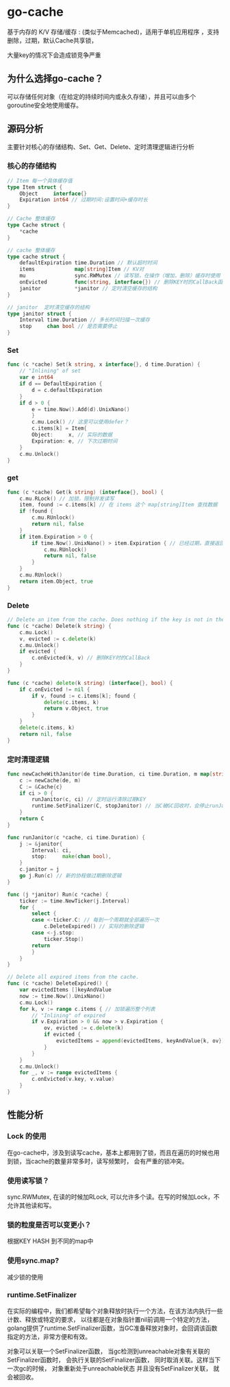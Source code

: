 # go-cache
基于内存的 K/V 存储/缓存 : (类似于Memcached)，适用于单机应用程序 ，支持删除，过期，默认Cache共享锁，

大量key的情况下会造成锁竞争严重

## 为什么选择go-cache？
可以存储任何对象（在给定的持续时间内或永久存储），并且可以由多个goroutine安全地使用缓存。

## 源码分析
主要针对核心的存储结构、Set、Get、Delete、定时清理逻辑进行分析

### 核心的存储结构
```go
// Item 每一个具体缓存值
type Item struct {
    Object     interface{}
    Expiration int64 // 过期时间:设置时间+缓存时长
}

// Cache 整体缓存
type Cache struct {
    *cache
}

// cache 整体缓存
type cache struct {
    defaultExpiration time.Duration // 默认超时时间
    items             map[string]Item // KV对
    mu                sync.RWMutex // 读写锁，在操作（增加，删除）缓存时使用
    onEvicted         func(string, interface{}) // 删除KEY时的CallBack函数
    janitor           *janitor // 定时清空缓存的结构
}

// janitor  定时清空缓存的结构
type janitor struct {
    Interval time.Duration // 多长时间扫描一次缓存
    stop     chan bool // 是否需要停止
}

```

### Set
```go
func (c *cache) Set(k string, x interface{}, d time.Duration) {
    // "Inlining" of set
    var e int64
    if d == DefaultExpiration {
        d = c.defaultExpiration
    }
    if d > 0 {
        e = time.Now().Add(d).UnixNano()
        }
        c.mu.Lock() // 这里可以使用defer？
        c.items[k] = Item{
        Object:     x, // 实际的数据
        Expiration: e, // 下次过期时间
    }
    c.mu.Unlock()
}
```

### get
```go
func (c *cache) Get(k string) (interface{}, bool) {
    c.mu.RLock() // 加锁，限制并发读写
    item, found := c.items[k] // 在 items 这个 map[string]Item 查找数据
    if !found {
        c.mu.RUnlock()
        return nil, false
    }
    if item.Expiration > 0 {
        if time.Now().UnixNano() > item.Expiration { // 已经过期，直接返回nil，为什么在这里不直接就删除了呢？
            c.mu.RUnlock()
            return nil, false
        }
    }
    c.mu.RUnlock()
    return item.Object, true
}
```

### Delete
```go
// Delete an item from the cache. Does nothing if the key is not in the cache.
func (c *cache) Delete(k string) {
    c.mu.Lock()
    v, evicted := c.delete(k)
    c.mu.Unlock()
    if evicted {
        c.onEvicted(k, v) // 删除KEY时的CallBack
    }
}

func (c *cache) delete(k string) (interface{}, bool) {
    if c.onEvicted != nil {
        if v, found := c.items[k]; found {
            delete(c.items, k)
            return v.Object, true
        }
    }
    delete(c.items, k)
    return nil, false
}
```

### 定时清理逻辑

```go
func newCacheWithJanitor(de time.Duration, ci time.Duration, m map[string]Item) *Cache {
    c := newCache(de, m)
    C := &Cache{c}
    if ci > 0 {
        runJanitor(c, ci) // 定时运行清除过期KEY
        runtime.SetFinalizer(C, stopJanitor) // 当C被GC回收时，会停止runJanitor 中的协程
    }
    return C
}

func runJanitor(c *cache, ci time.Duration) {
    j := &janitor{
        Interval: ci,
        stop:     make(chan bool),
    }
    c.janitor = j
    go j.Run(c) // 新的协程做过期删除逻辑
}

func (j *janitor) Run(c *cache) {
    ticker := time.NewTicker(j.Interval)
    for {
        select {
        case <-ticker.C: // 每到一个周期就全部遍历一次
            c.DeleteExpired() // 实际的删除逻辑
        case <-j.stop:
            ticker.Stop()
        return
        }
    }
}

// Delete all expired items from the cache.
func (c *cache) DeleteExpired() {
    var evictedItems []keyAndValue
    now := time.Now().UnixNano()
    c.mu.Lock()
    for k, v := range c.items { // 加锁遍历整个列表
        // "Inlining" of expired
        if v.Expiration > 0 && now > v.Expiration {
            ov, evicted := c.delete(k)
            if evicted {
                evictedItems = append(evictedItems, keyAndValue{k, ov})
            }
        }
    }
    c.mu.Unlock()
    for _, v := range evictedItems {
        c.onEvicted(v.key, v.value)
    }
}
```

## 性能分析
### Lock 的使用
在go-cache中，涉及到读写cache，基本上都用到了锁，而且在遍历的时候也用到锁，当cache的数量非常多时，读写频繁时， 会有严重的锁冲突。
### 使用读写锁？
sync.RWMutex, 在读的时候加RLock, 可以允许多个读。在写的时候加Lock，不允许其他读和写。
### 锁的粒度是否可以变更小？
根据KEY HASH 到不同的map中
### 使用sync.map?
减少锁的使用
### runtime.SetFinalizer
在实际的编程中，我们都希望每个对象释放时执行一个方法，在该方法内执行一些计数、释放或特定的要求， 以往都是在对象指针置nil前调用一个特定的方法， golang提供了runtime.SetFinalizer函数，当GC准备释放对象时，会回调该函数指定的方法，非常方便和有效。

对象可以关联一个SetFinalizer函数， 当gc检测到unreachable对象有关联的SetFinalizer函数时， 会执行关联的SetFinalizer函数， 同时取消关联。这样当下一次gc的时候， 对象重新处于unreachable状态 并且没有SetFinalizer关联， 就会被回收。